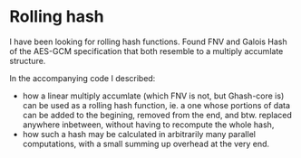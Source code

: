 # Rolling hash
I have been looking for rolling hash functions. Found FNV and Galois Hash of the AES-GCM specification that both resemble to a multiply accumlate structure.

In the accompanying code I described:
* how a linear multiply accumlate (which FNV is not, but Ghash-core is) can be used as a rolling hash function, ie. a one whose portions of data can be added to the begining, removed from the end, and btw. replaced anywhere inbetween, without having to recompute the whole hash,
* how such a hash may be calculated in arbitrarily many parallel computations, with a small summing up overhead at the very end.
